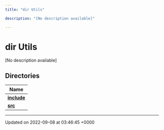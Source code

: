 ```yaml
---
title: "dir Utils"

description: "[No description available]"

---
```


# dir Utils

[No description available]

## Directories

| Name           |
| -------------- |
| **[include](/documentation/code/files/dir_99c54269c495811876a04d63073a2500/#dir-include)**  |
| **[src](/documentation/code/files/dir_3b54c29e85cdeae2d9dc17cfeade480d/#dir-src)**  |






-------------------------------

Updated on 2022-09-08 at 03:46:45 +0000
